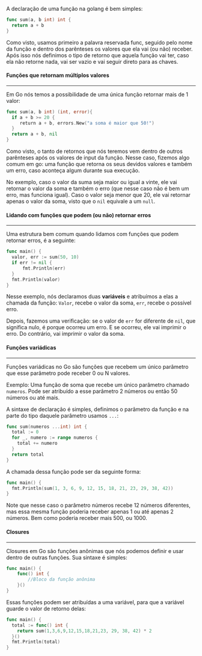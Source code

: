 
A declaração de uma função na golang é bem simples:

```go
func sum(a, b int) int {
  return a + b
}
```

Como visto, usamos primeiro a palavra reservada func, seguido pelo nome da função e dentro dos parênteses os valores que ela vai (ou não) receber. Após isso nós definimos o tipo de retorno que aquela função vai ter, caso ela não retorne nada, vai ser vazio e vai seguir direto para as chaves.

#### Funções que retornam múltiplos valores
---
Em Go nós temos a possibilidade de uma única função retornar mais de 1 valor:

```go
func sum(a, b int) (int, error){
  if a + b >= 20 {
     return a + b, errors.New("a soma é maior que 50!")
  }
  return a + b, nil
}
```

Como visto, o tanto de retornos que nós teremos vem dentro de outros parênteses após os valores de input da função.
Nesse caso, fizemos algo comum em go: uma função que retorna os seus devidos valores e também um erro, caso aconteça algum durante sua execução.

No exemplo, caso o valor da suma seja maior ou igual a vinte, ele vai retornar o valor da soma e também o erro (que nesse caso não é bem um erro, mas funciona igual).
Caso o valor seja menor que 20, ele vai retornar apenas o valor da soma, visto que o `nil` equivale a um `null`.

#### Lidando com funções que podem (ou não) retornar erros
---
Uma estrutura bem comum quando lidamos com funções que podem retornar erros, é a seguinte:
```go
func main() {
  valor, err := sum(50, 10)
  if err != nil {
      fmt.Println(err)
  }
  fmt.Println(valor)
}
```

Nesse exemplo, nós declaramos duas **variáveis** e atribuímos a elas a chamada da função: `Valor`, recebe o valor da soma, `err`, recebe o possível erro.

Depois, fazemos uma verificação: se o valor de `err` for diferente de `nil`, que significa nulo, é porque ocorreu um erro. E se ocorreu, ele vai imprimir o erro.
Do contrário, vai imprimir o valor da soma.

#### Funções variádicas
---
Funções variádicas no Go são funções que recebem um único parâmetro que esse parâmetro pode receber 0 ou N valores.

Exemplo: Uma função de soma que recebe um único parâmetro chamado `numeros`. Pode ser atribuído a esse parâmetro 2 números ou então 50 números ou até mais.

A sintaxe de declaração é simples, definimos o parâmetro da função e na parte do tipo daquele parâmetro usamos `...`:
```go
func sum(numeros ...int) int {
  total := 0
  for _, numero := range numeros {
    total += numero
  }
  return total
}
```

A chamada dessa função pode ser da seguinte forma:
```go
func main() {
  fmt.Println(sum(1, 3, 6, 9, 12, 15, 18, 21, 23, 29, 38, 42))
}
```

Note que nesse caso o parâmetro números recebe 12 números diferentes, mas essa mesma função poderia receber apenas 1 ou até apenas 2 números. Bem como poderia receber mais 500, ou 1000.


#### Closures
---
Closures em Go são funções anônimas que nós podemos definir e usar dentro de outras funções. Sua sintaxe é simples: 
```go
func main() {
	func() int {
		//Bloco da função anônima
	}()
}
```

Essas funções podem ser atribuídas a uma variável, para que a variável guarde o valor de retorno delas:

```go
func main() {
  total := func() int {
    return sum(1,3,6,9,12,15,18,21,23, 29, 38, 42) * 2
  }()
  fmt.Println(total)
}
```
